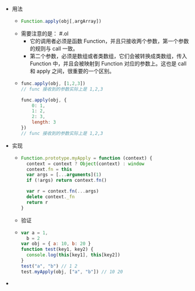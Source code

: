 - 用法
	- ```js
	  Function.apply(obj[,argArray])
	  ```
	- 需要注意的是： #.ol
		- 它的调用者必须是函数 Function，并且只接收两个参数，第一个参数的规则与 call 一致。
		- 第二个参数，必须是数组或者类数组，它们会被转换成类数组，传入 Function 中，并且会被映射到 Function 对应的参数上。这也是 call 和 apply 之间，很重要的一个区别。
	- ```js
	  func.apply(obj, [1,2,3])
	  // func 接收到的参数实际上是 1,2,3
	  
	  func.apply(obj, {
	      0: 1,
	      1: 2,
	      2: 3,
	      length: 3
	  })
	  // func 接收到的参数实际上是 1,2,3
	  ```
- 实现
	- ```js
	  Function.prototype.myApply = function (context) {
	    context = context ? Object(context) : window
	    context.fn = this
	    var args = [...arguments](1)
	    if (!args) return context.fn()
	  
	    var r = context.fn(...args)
	    delete context._fn
	    return r
	  }
	  ```
	- 验证
	- ```js
	  var a = 1,
	    b = 2
	  var obj = { a: 10, b: 20 }
	  function test(key1, key2) {
	    console.log(this[key1], this[key2])
	  }
	  test("a", "b") // 1 2
	  test.myApply(obj, ["a", "b"]) // 10 20
	  ```
-